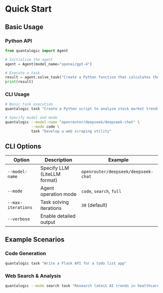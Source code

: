 # Quick Start

## Basic Usage

### Python API

```python
from quantalogic import Agent

# Initialize the agent
agent = Agent(model_name="openai/gpt-4")

# Execute a task
result = agent.solve_task("Create a Python function that calculates the Fibonacci sequence")
print(result)
```

### CLI Usage

```bash
# Basic task execution
quantalogic task "Create a Python script to analyze stock market trends"

# Specify model and mode
quantalogic --model-name "openrouter/deepseek/deepseek-chat" \
            --mode code \
            task "Develop a web scraping utility"
```

## CLI Options

| Option | Description | Example |
|--------|-------------|---------|
| `--model-name` | Specify LLM (LiteLLM format) | `openrouter/deepseek/deepseek-chat` |
| `--mode` | Agent operation mode | `code`, `search`, `full` |
| `--max-iterations` | Task solving iterations | `30` (default) |
| `--verbose` | Enable detailed output | |

## Example Scenarios

### Code Generation
```bash
quantalogic task "Write a Flask API for a todo list app"
```

### Web Search & Analysis
```bash
quantalogic --mode search task "Research latest AI trends in healthcare"
```
